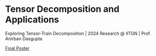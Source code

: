# Tensor Decomposition and Applications
Exploring Tensor-Train Decomposition | 2024 Research @ IITGN | Prof. Anirban Dasgupta<br>

[Final Poster](https://github.com/Robohrriday/Tensor_Train_Decomp/blob/main/UGRS%20Poster%20Hrriday%2022110099.pdf)
